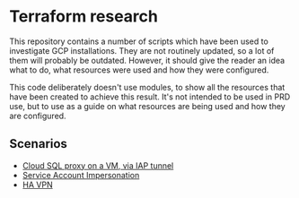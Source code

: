 # Terraform research

This repository contains a number of scripts which have been used to investigate GCP installations.  They are not routinely updated, so a lot of them will probably be outdated.  However, it should give the reader an idea what to do, what resources were used and how they were configured.

This code deliberately doesn't use modules, to show all the resources that have been created to achieve this result.  It's not intended to be used in PRD use, but to use as a guide on what resources are being used and how they are configured.

## Scenarios

* [Cloud SQL proxy on a VM, via IAP tunnel](./cloud-sql-proxy)
* [Service Account Impersonation](./service_account_impersonation) 
* [HA VPN](./ha_vpn_tunnel)



